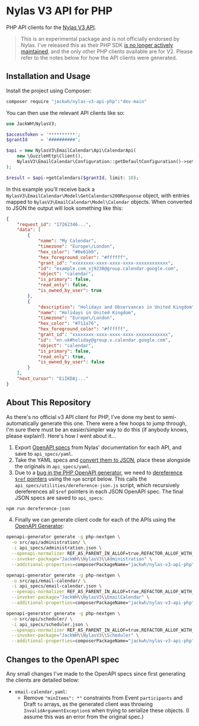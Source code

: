 # Nylas V3 API for PHP

PHP API clients for the [Nylas V3 API](https://developer.nylas.com/docs/v3/).

> This is an experimental package and is not officially endorsed by Nylas. I've released this as their PHP SDK [is no longer actively maintained](https://github.com/nylas/nylas-php?tab=readme-ov-file#note-the-nylas-php-sdk-is-currently-not-actively-maintained-and-may-need-some-tlc-however-our-ruby-node-or-python-sdks-are-fully-supported), and the only other PHP clients available are for V2. Please refer to the notes below for how the API clients were generated.

## Installation and Usage

Install the project using Composer:

```bash
composer require "jackwh/nylas-v3-api-php":"dev-main"
```

You can then use the relevant API clients like so:

```php
use JackWH\NylasV3;

$accessToken = '**********';
$grantId     = '##########';

$api = new NylasV3\EmailCalendar\Api\CalendarApi(
    new \GuzzleHttp\Client(),
    NylasV3\EmailCalendar\Configuration::getDefaultConfiguration()->setAccessToken($accessToken)
);

$result = $api->getCalendars($grantId, limit: 10);
```

In this example you'll receive back a `NylasV3\EmailCalendar\Model\GetCalendars200Response` object, with entries mapped to `NylasV3\EmailCalendar\Model\Calendar` objects. When converted to JSON the output will look something like this:

```json
{
    "request_id": "17262346...",
    "data": [
        {
            "name": "My Calendar",
            "timezone": "Europe\/London",
            "hex_color": "#0e61b9",
            "hex_foreground_color": "#ffffff",
            "grant_id": "xxxxxxxx-xxxx-xxxx-xxxx-xxxxxxxxxxxx",
            "id": "example.com_vj9230@group.calendar.google.com",
            "object": "calendar",
            "is_primary": false,
            "read_only": false,
            "is_owned_by_user": true
        },
        {
            "description": "Holidays and Observances in United Kingdom",
            "name": "Holidays in United Kingdom",
            "timezone": "Europe\/London",
            "hex_color": "#711a76",
            "hex_foreground_color": "#ffffff",
            "grant_id": "xxxxxxxx-xxxx-xxxx-xxxx-xxxxxxxxxxxx",
            "id": "en.uk#holiday@group.v.calendar.google.com",
            "object": "calendar",
            "is_primary": false,
            "read_only": true,
            "is_owned_by_user": false
        }
    ],
    "next_cursor": "EiIKDAj..."
}
```

## About This Repository

As there's no official v3 API client for PHP, I've done my best to semi-automatically generate this one. There were a few hoops to jump through, I'm sure there must be an easier/simpler way to do this (if anybody knows, please explain!). Here's how I went about it...

1. Export [OpenAPI specs](https://developer.nylas.com/docs/api/v3/scheduler/) from Nylas' documentation for each API, and save to `api_specs/yaml`.
2. Take the YAML specs and [convert them to JSON](https://onlineyamltools.com/convert-yaml-to-json), place these alongside the originals in `api_specs/yaml`. 
3. Due to a [bug in the PHP OpenAPI generator](https://github.com/OpenAPITools/openapi-generator/issues/3136), we need to [dereference `$ref` pointers](https://github.com/APIDevTools/json-schema-ref-parser) using the `npm` script below. This calls the `api_specs/utilities/dereference-json.js` script, which recursively dereferences all `$ref` pointers in each JSON OpenAPI spec. The final JSON specs are saved to `api_specs`:

```bash
npm run dereference-json
```

4. Finally we can generate client code for each of the APIs using the [OpenAPI Generator](https://openapi-generator.tech):

```bash
openapi-generator generate -g php-nextgen \
  -o src/api/administration/ \
  -i api_specs/administration.json \
  --openapi-normalizer REF_AS_PARENT_IN_ALLOF=true,REFACTOR_ALLOF_WITH_PROPERTIES_ONLY=true,REMOVE_ANYOF_ONEOF_AND_KEEP_PROPERTIES_ONLY=true \
  --invoker-package="JackWH\\NylasV3\\Administration" \
  --additional-properties=composerPackageName="jackwh/nylas-v3-api-php",variableNamingConvention="snake_case"
```

```bash
openapi-generator generate -g php-nextgen \
  -o src/api/email-calendar/ \
  -i api_specs/email-calendar.json \
  --openapi-normalizer REF_AS_PARENT_IN_ALLOF=true,REFACTOR_ALLOF_WITH_PROPERTIES_ONLY=true,REMOVE_ANYOF_ONEOF_AND_KEEP_PROPERTIES_ONLY=true \
  --invoker-package="JackWH\\NylasV3\\EmailCalendar" \
  --additional-properties=composerPackageName="jackwh/nylas-v3-api-php",variableNamingConvention="snake_case"
```

```bash
openapi-generator generate -g php-nextgen \
  -o src/api/scheduler/ \
  -i api_specs/scheduler.json \
  --openapi-normalizer REF_AS_PARENT_IN_ALLOF=true,REFACTOR_ALLOF_WITH_PROPERTIES_ONLY=true,REMOVE_ANYOF_ONEOF_AND_KEEP_PROPERTIES_ONLY=true \
  --invoker-package="JackWH\\NylasV3\\Scheduler" \
  --additional-properties=composerPackageName="jackwh/nylas-v3-api-php",variableNamingConvention="snake_case"
```

## Changes to the OpenAPI spec

Any small changes I've made to the OpenAPI specs since first generating the clients are detailed below:

- `email-calendar.yaml`:
  - Remove `"minItems": *"` constraints from Event `participants` and Draft `to` arrays, as the generated client was throwing `InvalidArgumentException`s when trying to serialize these objects. (I assume this was an error from the original spec.)

